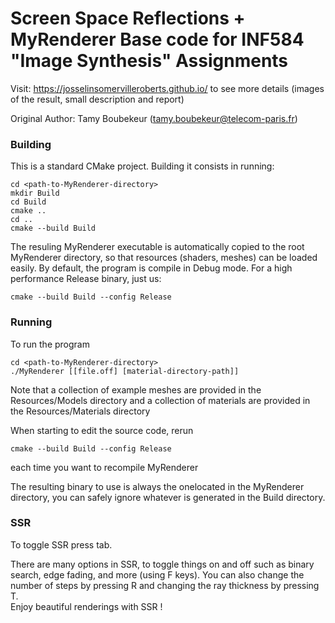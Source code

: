 Screen Space Reflections + MyRenderer
Base code for INF584 "Image Synthesis" Assignments
==================================================

Visit: https://josselinsomervilleroberts.github.io/ to see more details (images of the result, small description and report)

Original Author: Tamy Boubekeur (tamy.boubekeur@telecom-paris.fr)

### Building

This is a standard CMake project. Building it consists in running:

```
cd <path-to-MyRenderer-directory>
mkdir Build
cd Build
cmake ..
cd ..
cmake --build Build
```

The resuling MyRenderer executable is automatically copied to the root MyRenderer directory, so that resources (shaders, meshes) can be loaded easily. By default, the program is compile in Debug mode. For a high performance Release binary, just us:

```
cmake --build Build --config Release
```

### Running

To run the program
```
cd <path-to-MyRenderer-directory>
./MyRenderer [[file.off] [material-directory-path]]
```
Note that a collection of example meshes are provided in the Resources/Models directory and a collection of materials are provided in the Resources/Materials directory

When starting to edit the source code, rerun 

```
cmake --build Build --config Release
```
each time you want to recompile MyRenderer

The resulting binary to use is always the onelocated in the MyRenderer directory, you can safely ignore whatever is generated in the Build directory. 

### SSR

To toggle SSR press tab.

There are many options in SSR, to toggle things on and off such as binary search, edge fading, and more (using F keys). You can also change the number of steps by pressing R and changing the ray thickness by pressing T. 
<br/>
Enjoy beautiful renderings with SSR !
